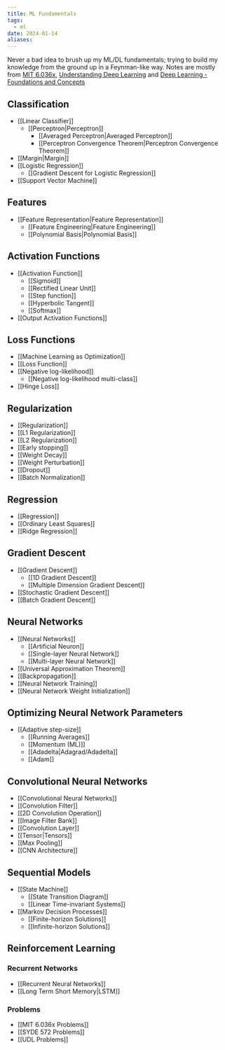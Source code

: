 ```yaml
---
title: ML Fundamentals
tags:
  - ml
date: 2024-01-14
aliases:
---
```

Never a bad idea to brush up my ML/DL fundamentals; trying to build my knowledge from the ground up in a Feynman-like way. Notes are mostly from [MIT 6.036x](https://openlearninglibrary.mit.edu/courses/course-v1:MITx+6.036+1T2019/course/), [Understanding Deep Learning](https://udlbook.github.io/udlbook/) and [Deep Learning - Foundations and Concepts](https://www.bishopbook.com/)

## Classification
- [[Linear Classifier]]
	- [[Perceptron|Perceptron]]
		- [[Averaged Perceptron|Averaged Perceptron]]
		- [[Perceptron Convergence Theorem|Perceptron Convergence Theorem]]
- [[Margin|Margin]]
- [[Logistic Regression]]
	- [[Gradient Descent for Logistic Regression]]
- [[Support Vector Machine]]
## Features
- [[Feature Representation|Feature Representation]]
	- [[Feature Engineering|Feature Engineering]]
	- [[Polynomial Basis|Polynomial Basis]]
## Activation Functions
- [[Activation Function]]
	- [[Sigmoid]]
	- [[Rectified Linear Unit]]
	- [[Step function]]
	- [[Hyperbolic Tangent]]
	- [[Softmax]]
- [[Output Activation Functions]]
## Loss Functions
- [[Machine Learning as Optimization]]
- [[Loss Function]]
- [[Negative log-likelihood]]
	- [[Negative log-likelihood multi-class]]
- [[Hinge Loss]]
## Regularization
- [[Regularization]]
- [[L1 Regularization]]
- [[L2 Regularization]]
- [[Early stopping]]
- [[Weight Decay]]
- [[Weight Perturbation]]
- [[Dropout]]
- [[Batch Normalization]]
## Regression
- [[Regression]]
- [[Ordinary Least Squares]]
- [[Ridge Regression]]
## Gradient Descent
- [[Gradient Descent]]
	- [[1D Gradient Descent]]
	- [[Multiple Dimension Gradient Descent]]
- [[Stochastic Gradient Descent]]
- [[Batch Gradient Descent]]
## Neural Networks
- [[Neural Networks]]
	- [[Artificial Neuron]]
	- [[Single-layer Neural Network]]
	- [[Multi-layer Neural Network]]
- [[Universal Approximation Theorem]]
- [[Backpropagation]] 
- [[Neural Network Training]]
- [[Neural Network Weight Initialization]]
## Optimizing Neural Network Parameters
- [[Adaptive step-size]]
	- [[Running Averages]]
	- [[Momentum (ML)]]
	- [[Adadelta|Adagrad/Adadelta]]
	- [[Adam]]
## Convolutional Neural Networks
- [[Convolutional Neural Networks]]
- [[Convolution Filter]]
- [[2D Convolution Operation]]
- [[Image Filter Bank]]
- [[Convolution Layer]]
- [[Tensor|Tensors]]
- [[Max Pooling]]
- [[CNN Architecture]]
## Sequential Models
- [[State Machine]]
	- [[State Transition Diagram]]
	- [[Linear Time-invariant Systems]]
- [[Markov Decision Processes]]
	- [[Finite-horizon Solutions]]
	- [[Infinite-horizon Solutions]]

## Reinforcement Learning
### Recurrent Networks
- [[Recurrent Neural Networks]]
- [[Long Term Short Memory|LSTM]]
### Problems
- [[MIT 6.036x Problems]]
- [[SYDE 572 Problems]]
- [[UDL Problems]]
